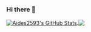 ### Hi there 👋

<!--
**Aides2593/Aides2593** is a ✨ _special_ ✨ repository because its `README.md` (this file) appears on your GitHub profile.

Here are some ideas to get you started:

- 🔭 I’m currently working on ...
- 🌱 I’m currently learning ...
- 👯 I’m looking to collaborate on ...
- 🤔 I’m looking for help with ...
- 💬 Ask me about ...
- 📫 How to reach me: ...
- 😄 Pronouns: ...
- ⚡ Fun fact: ...
- afa
-->
<a href="https://github.com/Aides2593">
  <img align="center" src="https://github-readme-stats.vercel.app/api?username=Aides2593&show_icons=true&line_height=33&count_private=true" alt="Aides2593's GitHub Stats" />
</a>

<a href="https://github.com/Aides2593">
  <img align="center" src="https://github-readme-stats.vercel.app/api/top-langs/?username=Aides2593&&hide=cmake&langs_count=4&line_height=35" />
</a>
